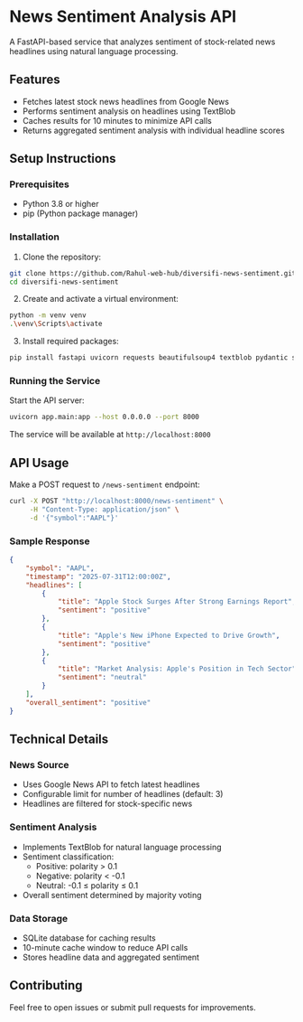 # News Sentiment Analysis API

A FastAPI-based service that analyzes sentiment of stock-related news headlines using natural language processing.

## Features

- Fetches latest stock news headlines from Google News
- Performs sentiment analysis on headlines using TextBlob
- Caches results for 10 minutes to minimize API calls
- Returns aggregated sentiment analysis with individual headline scores

## Setup Instructions

### Prerequisites

- Python 3.8 or higher
- pip (Python package manager)

### Installation

1. Clone the repository:
```bash
git clone https://github.com/Rahul-web-hub/diversifi-news-sentiment.git
cd diversifi-news-sentiment
```

2. Create and activate a virtual environment:
```bash
python -m venv venv
.\venv\Scripts\activate
```

3. Install required packages:
```bash
pip install fastapi uvicorn requests beautifulsoup4 textblob pydantic sqlite3
```

### Running the Service

Start the API server:
```bash
uvicorn app.main:app --host 0.0.0.0 --port 8000
```

The service will be available at `http://localhost:8000`

## API Usage

Make a POST request to `/news-sentiment` endpoint:

```bash
curl -X POST "http://localhost:8000/news-sentiment" \
     -H "Content-Type: application/json" \
     -d '{"symbol":"AAPL"}'
```

### Sample Response

```json
{
    "symbol": "AAPL",
    "timestamp": "2025-07-31T12:00:00Z",
    "headlines": [
        {
            "title": "Apple Stock Surges After Strong Earnings Report",
            "sentiment": "positive"
        },
        {
            "title": "Apple's New iPhone Expected to Drive Growth",
            "sentiment": "positive"
        },
        {
            "title": "Market Analysis: Apple's Position in Tech Sector",
            "sentiment": "neutral"
        }
    ],
    "overall_sentiment": "positive"
}
```

## Technical Details

### News Source
- Uses Google News API to fetch latest headlines
- Configurable limit for number of headlines (default: 3)
- Headlines are filtered for stock-specific news

### Sentiment Analysis
- Implements TextBlob for natural language processing
- Sentiment classification:
  - Positive: polarity > 0.1
  - Negative: polarity < -0.1
  - Neutral: -0.1 ≤ polarity ≤ 0.1
- Overall sentiment determined by majority voting

### Data Storage
- SQLite database for caching results
- 10-minute cache window to reduce API calls
- Stores headline data and aggregated sentiment

## Contributing
Feel free to open issues or submit pull requests for improvements.
